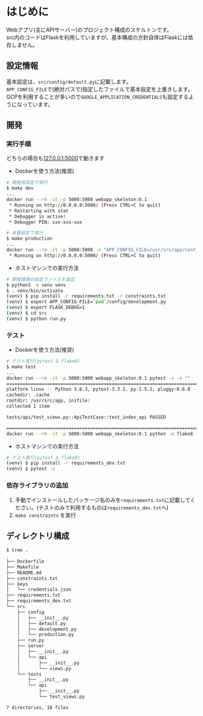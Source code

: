 # はじめに

Webアプリ(主にAPIサーバー)のプロジェクト構成のスケルトンです。  
src内のコードはFlaskを利用していますが、基本構成の方針自体はFlaskには依存しません。

## 設定情報

基本設定は、`src/config/default.py`に記載します。  
`APP_CONFIG_FILE`で(絶対パスで)指定したファイルで基本設定を上書きします。  
GCPを利用することが多いので`GOOGLE_APPLICATION_CREDENTIALS`も設定するようになっています。

## 開発

### 実行手順

どちらの場合も[127.0.0.1:5000](http://127.0.0.1:5000/api/index)で動きます

* Dockerを使う方法(推奨)

```sh
# 開発用設定で実行
$ make dev
...
docker run --rm -it -p 5000:5000 webapp_skeleton:0.1
 * Running on http://0.0.0.0:5000/ (Press CTRL+C to quit)
 * Restarting with stat
 * Debugger is active!
 * Debugger PIN: xxx-xxx-xxx

# 本番設定で実行
$ make production
...
docker run --rm -it -p 5000:5000 -e "APP_CONFIG_FILE=/usr/src/app/config/production.py" webapp_skeleton:0.1
 * Running on http://0.0.0.0:5000/ (Press CTRL+C to quit)
```

* ホストマシンでの実行方法

```sh
# 開発環境の設定ファイルを設定
$ python3 -m venv venv
$ . venv/bin/activate
(venv) $ pip install -r requirements.txt -c constraints.txt
(venv) $ export APP_CONFIG_FILE=`pwd`/config/development.py
(venv) $ export FLASK_DEBUG=1
(venv) $ cd src
(venv) $ python run.py
```

### テスト

* Dockerを使う方法(推奨)

```sh
# テスト実行(pytest & flake8)
$ make test
...
docker run --rm -it -p 5000:5000 webapp_skeleton:0.1 pytest -v -m ""
=============================================================================== test session starts ================================================================================
platform linux -- Python 3.6.3, pytest-3.3.2, py-1.5.2, pluggy-0.6.0 -- /usr/local/bin/python
cachedir: .cache
rootdir: /usr/src/app, inifile:
collected 1 item

tests/api/test_views.py::ApiTestCase::test_index_api PASSED                                                                                                                  [100%]

============================================================================= 1 passed in 0.18 seconds =============================================================================
docker run --rm -it -p 5000:5000 webapp_skeleton:0.1 python -m flake8 --max-line-length=100
```

* ホストマシンでの実行方法

```sh
# テスト実行(pytest & flake8)
(venv) $ pip install -r requirements_dev.txt
(venv) $ pytest -v
```

### 依存ライブラリの追加

1. 手動でインストールしたパッケージ名のみを`requirements.txt`に記載してください。(テストのみで利用するものは`requirements_dev.txt`へ)
2. `make constraints` を実行

## ディレクトリ構成

```sh
$ tree .
.
├── Dockerfile
├── Makefile
├── README.md
├── constraints.txt
├── keys
│   └── credentials.json
├── requirements.txt
├── requirements_dev.txt
└── src
    ├── config
    │   ├── __init__.py
    │   ├── default.py
    │   ├── development.py
    │   └── production.py
    ├── run.py
    ├── server
    │   ├── __init__.py
    │   └── api
    │       ├── __init__.py
    │       └── views.py
    └── tests
        ├── __init__.py
        └── api
            ├── __init__.py
            └── test_views.py

7 directories, 18 files
```
